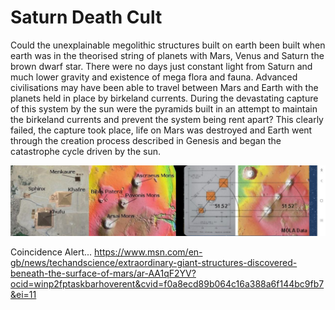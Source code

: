 # Saturn Death Cult

Could the unexplainable megolithic structures built on earth been built when earth was in the theorised string of planets with Mars, Venus and Saturn the brown dwarf star. There were no days just constant light from Saturn and much lower gravity and existence of mega flora and fauna. Advanced civilisations may have been able to travel between Mars and Earth with the planets held in place by birkeland currents. During the devastating capture of this system by the sun were the pyramids built in an attempt to maintain the birkeland currents and prevent the system being rent apart? This clearly failed, the capture took place, life on Mars was destroyed and Earth went through the creation process described in Genesis and began the catastrophe cycle driven by the sun.

![](img/saturn-death-cult.jpg)

Coincidence Alert...    https://www.msn.com/en-gb/news/techandscience/extraordinary-giant-structures-discovered-beneath-the-surface-of-mars/ar-AA1qF2YV?ocid=winp2fptaskbarhoverent&cvid=f0a8ecd89b064c16a388a6f144bc9fb7&ei=11
